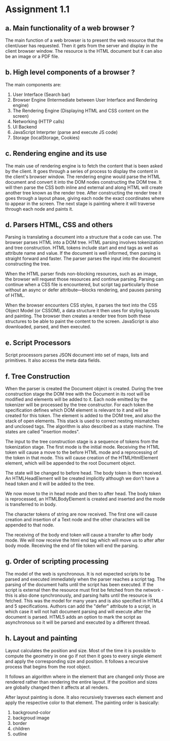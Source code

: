 # Assignment 1.1

## a. Main functionality of a web browser ?

The main function of a web browser is to present the web resource that the client/user has requested. Then it gets from the server and display in the client browser window. The resource is the HTML document but it can also be an image or a PDF file.

## b. High level components of a browser ?

The main components are:
1. User Interface (Search bar)
2. Browser Engine (Intermediate between User Interface and Rendering engine)
3. The Rendering Engine (Displaying HTML and CSS content on the screen)
4. Networking (HTTP calls)
5. UI Backend
6. JavaScript Interprter (parse and execute JS code)
7. Storage (localStorage, Cookies)
 
 ## c. Rendering engine and its use

 The main use of rendering engine is to fetch the content that is been asked by the client. It goes through a series of process to display the content in the client's browser window. The rendering engine would parse the HTML document and convert it into the DOM nodes constructing the DOM tree. It will then parse the CSS both inline and external and along HTML will create another tree known as the render tree. After constructing the render tree it goes through a layout phase, giving each node the exact coordinates where to appear in the screen. The next stage is painting where it will traverse through each node and paints it.

 ## d. Parsers HTML, CSS and others

Parsing is translating a document into a structure that a code can use. The browser parses HTML into a DOM tree. HTML parsing involves tokenization and tree construction. HTML tokens include start and end tags as well as attribute name and value. If the document is well informed, then parsing is straight forward and faster. The parser parses the input into the document constructing the tree.

When the HTML parser finds non-blocking resources, such as an image, the browser will request those resources and continue parsing. Parsing can continue when a CSS file is encountered, but script tag particularly those without an async or defer attribute—blocks rendering, and pauses parsing of HTML.

When the browser encounters CSS styles, it parses the text into the CSS Object Model (or CSSOM), a data structure it then uses for styling layouts and painting. The browser then creates a render tree from both these structures to be able to paint the content to the screen. JavaScript is also downloaded, parsed, and then executed.

## e. Script Processors

Script processors parses JSON document into set of maps, lists and primitives. It also access the meta data fields.

## f. Tree Construction

When the parser is created the Document object is created. During the tree construction stage the DOM tree with the Document in its root will be modified and elements will be added to it. Each node emitted by the tokenizer will be processed by the tree constructor. For each token the specification defines which DOM element is relevant to it and will be created for this token. The element is added to the DOM tree, and also the stack of open elements. This stack is used to correct nesting mismatches and unclosed tags. The algorithm is also described as a state machine. The states are called "insertion modes".

The input to the tree construction stage is a sequence of tokens from the tokenization stage. The first mode is the initial mode. Receiving the HTML token will cause a move to the before HTML mode and a reprocessing of the token in that mode. This will cause creation of the HTMLHtmlElement element, which will be appended to the root Document object.

The state will be changed to before head. The body token is then received. An HTMLHeadElement will be created implicitly although we don't have a head token and it will be added to the tree.

We now move to the in head mode and then to after head. The body token is reprocessed, an HTMLBodyElement is created and inserted and the mode is transferred to in body.

The character tokens of string are now received. The first one will cause creation and insertion of a Text node and the other characters will be appended to that node.

The receiving of the body end token will cause a transfer to after body mode. We will now receive the html end tag which will move us to after after body mode. Receiving the end of file token will end the parsing.

## g. Order of scripting processing

The model of the web is synchronous. It is not expected  scripts to be parsed and executed immediately when the parser reaches a script tag. The parsing of the document halts until the script has been executed. If the script is external then the resource must first be fetched from the network - this is also done synchronously, and parsing halts until the resource is fetched. This was the model for many years and is also specified in HTML4 and 5 specifications. Authors can add the "defer" attribute to a script, in which case it will not halt document parsing and will execute after the document is parsed. HTML5 adds an option to mark the script as asynchronous so it will be parsed and executed by a different thread.

## h. Layout and painting

Layout calculates the position and size. Most of the time it is possible to compute the geometry in one go if not then it goes to every single element and apply the corresponding size and position. It follows a recursive process that begins from the root object.

It follows an algorithm where in the element that are changed only those are rendered rather than rendering the entire layout. If the position and sizes are globally changed then it affects at all renders.

After layout painting is done. It also recursively traverses each element and apply the respective color to that element. 
The painting order is basically:
1. background-color
2. backgroud image
3. border
4. children
5. outline
